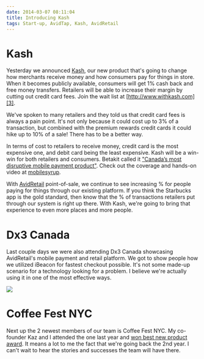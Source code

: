 ```yaml
---
date: 2014-03-07 08:11:04
title: Introducing Kash
tags: Start-up, AvidTap, Kash, AvidRetail
---
```

# Kash

Yesterday we announced [Kash][1], our new product that's going to change how
merchants receive money and how consumers pay for things in store. When it
becomes publicly available, consumers will get 1% cash back and free money
transfers. Retailers will be able to increase their margin by cutting out credit
card fees. Join the wait list at [http://www.withkash.com][3].

We've spoken to many retailers and they told us that credit card fees is always
a pain point. It's not only because it could cost up to 3% of a transaction, but
combined with the premium rewards credit cards it could hike up to 10%
of a sale! There has to be a better way.

In terms of cost to retailers to receive money, credit card is the most
expensive one, and debit card being the least expensive. Kash will be a win-win for
both retailers and consumers. Betakit called it ["Canada’s most disruptive mobile
payment product"][2]. Check out the coverage and hands-on video at
[mobilesyrup][4].

With [AvidRetail][5] point-of-sale, we continue to see increasing % for people
paying for things through our existing platform. If you think the Starbucks app
is the gold standard, then know that the % of transactions retailers put through
our system is right up there. With Kash, we're going to bring that experience to
even more places and more people.


# Dx3 Canada

Last couple days we were also attending Dx3 Canada showcasing AvidRetail's
mobile payment and retail platform. We got to show people how we utilized
iBeacon for fastest checkout possible. It's not some made-up scenario for a
technology looking for a problem. I believe we're actually using it in one of
the most effective ways.

[![][7]][7]


# Coffee Fest NYC

Next up the 2 newest members of our team is Coffee Fest NYC. My co-founder Kaz
and I attended the one last year and [won best new product award][6]. It means a
lot to me the fact that we're going back the 2nd year. I can't wait to hear the
stories and successes the team will have there.

  [1]: http://www.newswire.ca/en/story/1317917/canadian-company-reinvents-payments-withkash
  [2]: http://www.betakit.com/withkash-is-the-hashtag-to-launch-canadas-most-disruptive-mobile-payment-product/
  [3]: http://www.withkash.com
  [4]: http://mobilesyrup.com/2014/03/06/avidretails-kash-looks-to-replace-cards-and-cash-by-bypassing-the-payment-middleman/
  [5]: http://www.avidretail.com
  [6]: /2013/03/13/coffeefest-crfa/
  [7]: //imagedatastore.appspot.com/ahBzfmltYWdlZGF0YXN0b3JlcgwLEgVpbWFnZRjJZQw

